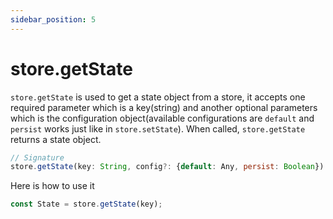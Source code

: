 ```yaml
---
sidebar_position: 5
---
```


# store.getState
`store.getState` is used to get a state object from a store, it accepts one required parameter which is a key(string) and another optional parameters which is the configuration object(available configurations are `default` and `persist` works just like in `store.setState`). When called, `store.getState` returns a state object.

```js
// Signature
store.getState(key: String, config?: {default: Any, persist: Boolean})
```

Here is how to use it

```js
const State = store.getState(key);
```

